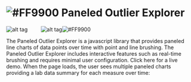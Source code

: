 # ![#FF9900](https://placehold.it/25x50/FF9900/000000?text=+) Paneled Outlier Explorer




![alt tag](https://user-images.githubusercontent.com/31038805/30432771-976dbd12-9930-11e7-9fdd-cb7d6c796a73.PNG)&nbsp;&nbsp;&nbsp;&nbsp;&nbsp;&nbsp;&nbsp;&nbsp;&nbsp;![alt tag](https://user-images.githubusercontent.com/31038805/30431689-649b02c6-992d-11e7-8497-b4091829652b.gif)![#FF9900](https://placehold.it/15x300/FF9900/000000?text=+)

The Paneled Outlier Explorer is a javascript library that provides paneled line charts of data points over time with point and line brushing. The Paneled Outlier Explorer includes interactive features such as real-time brushing and requires minimal user configuration. Click here for a live demo. When the page loads, the user sees multiple paneled charts providing a lab data summary for each measure over time:

